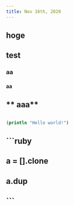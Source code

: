```yaml
---
title: Nov 16th, 2020
---
```


## hoge
## test
### aa
#### **aa**
## ** aaa**
##
```clojure
(println "Hello world!")
```
## ```ruby
## a = [].clone
## a.dup
## ```
